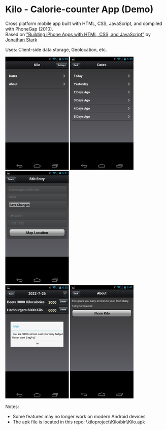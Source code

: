 # Kilo - Calorie-counter App (Demo)

Cross platform mobile app built with HTML, CSS, JavaScript, and compiled with PhoneGap (2010).<br />
Based on <a href="https://www.amazon.ca/Building-iPhone-Apps-HTML-JavaScript/dp/0596805780" target="_blank">"Building iPhone Apps with HTML, CSS, and JavaScript"</a> 
 by <a href="https://www.youtube.com/watch?v=LcES5nIbMkk" target="_blank">Jonathan Stark</a>

Uses: Client-side data storage, Geolocation, etc.

<img src="Documentation/Kilo-000-Main Screen.png" alt="Main Screen" width="200"/>
<img src="Documentation/Kilo-010-Summary.png" alt="Summary" width="200"/>
<img src="Documentation/Kilo-011-Data-Entry.png" alt="Data Entry" width="200"/>
<br />
<img src="Documentation/Kilo-013-Data-Entered-Warning.png" alt="Warning" width="200"/>
<img src="Documentation/Kilo-020-About.png" alt="About" width="200"/>

Notes:
- Some features may no longer work on modern Android devices
- The apk file is located in this repo: \kiloproject\Kilo\bin\Kilo.apk
